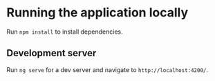 # Running the application locally

Run `npm install` to install dependencies.

## Development server

Run `ng serve` for a dev server and navigate to `http://localhost:4200/`.

